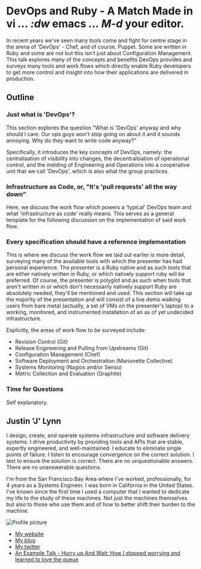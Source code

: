 # DevOps and Ruby - A Match Made in vi *... :dw* emacs *... M-d* your editor.

In recent years we've seen many tools come and fight for centre stage in the arena of
'DevOps' - Chef, and of course, Puppet. Some are written in Ruby and some are not but this 
isn't just about Configuration Management. This talk explores many of the concepts and benefits
DevOps provides and surveys many tools and work flows which directly enable Ruby developers to
get more control and insight into how their applications are delivered in production.

## Outline

### Just what is 'DevOps'?

This section explores the question "What is 'DevOps' anyway and why should I care. Our 
ops guys won't stop going on about it and it sounds annoying. Why do they want to write code anyway?"

Specifically, it introduces the key concepts of DevOps, namely: the 
centralisation of visibility into changes, the decentralisation of operational control,
and the melding of Engineering and Operations into a cooperative unit that we call 'DevOps', 
which is also what the group practices.

### Infrastructure as Code, or, "It's 'pull requests' all the way down"

Here, we discuss the work flow which powers a 'typical' DevOps team and what 
'infrastructure as code' really means. This serves as a general template for the following
discussion on the implementation of said work flow.

### Every specification should have a reference implementation

This is where we discuss the work flow we laid out earlier is more detail, surveying many of the
available tools with which the presenter has had personal experience. The presenter is
a Ruby native and as such tools that are either natively written in Ruby, or which 
natively support ruby will be preferred. Of course, the presenter is polyglot and as such when tools that aren't written
in or which don't necessarily natively support Ruby are absolutely needed, they'll be mentioned and used. This section
will take up the majority of the presentation and will consist of a live demo walking users from bare metal
(actually, a set of VMs on the presenter's laptop) to a working, monitored, and instrumented installation of
an as of yet undecided infrastructure.

Explicitly, the areas of work flow to be surveyed include:

* Revision Control (Git)
* Release Engineering and Pulling from Upstreams (Git)
* Configuration Management (Chef)
* Software Deployment and Orchestration (Marionette Collective)
* Systems Monitoring (Nagios and/or Sensu)
* Metric Collection and Evaluation (Graphite)

### Time for Questions

Self explanatory.

## Justin 'J' Lynn

I design, create, and operate systems infrastructure and software delivery systems.
I drive productivity by providing tools and APIs that are stable, expertly engineered, and well-maintained.
I educate to eliminate single points of failure.
I listen to encourage convergence on the correct solution.
I test to ensure the solution is correct.
There are no unquestionable answers.
There are no unanswerable questions.

I'm from the San Francisco Bay Area where I've worked, professionally, for 4 years as a Systems Engineer.
I was born in California in the United States. I've known since the first time I used 
a computer that I wanted to dedicate my life to the study of these machines. Not just
the machines themselves but also to those who use them and of how
to better shift their burden to the machine.

![Profile picture](https://raw.github.com/rubyaustralia/rubyconfau-2013-cfp/master/justinlynn-devops_and_ruby/profile_picture.jpg)

- [My website](http://www.jaesharp.com/)
- [My blog](http://www.jaesharp.com/blog/)
- [My twitter](https://twitter.com/justinrwlynn)
- [An Example Talk - Hurry up And Wait: How I stopped worrying and learned to love the queue](http://www.youtube.com/watch?v=_lOW2MvBKRk)
